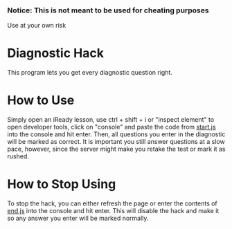 ### Notice: This is not meant to be used for cheating purposes
Use at your own risk

# Diagnostic Hack
This program lets you get every diagnostic question right.

# How to Use
Simply open an iReady lesson, use ctrl + shift + i or "inspect element" to open developer tools, click on "console" and paste the code from [start.js](start.js) into the console and hit enter. Then, all questions you enter in the diagnostic will be marked as correct. It is important you still answer questions at a slow pace, however, since the server might make you retake the test or mark it as rushed.

# How to Stop Using
To stop the hack, you can either refresh the page or enter the contents of [end.js](end.js) into the console and hit enter. This will disable the hack and make it so any answer you enter will be marked normally.

